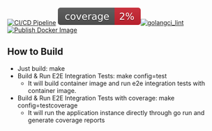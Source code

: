 [![CI/CD Pipeline](https://github.com/waqar-ahmed48/DemoServer_ConnectionManager/actions/workflows/CICD%20Pipeline.yml/badge.svg)](https://github.com/waqar-ahmed48/DemoServer_ConnectionManager/actions/workflows/CICD%20Pipeline.yml) ![coverage](https://raw.githubusercontent.com/waqar-ahmed48/DemoServer_ConnectionManager/badges/.badges/main/coverage.svg)[![golangci_lint](https://github.com/waqar-ahmed48/DemoServer_ConnectionManager/actions/workflows/golangci_lint.yml/badge.svg?branch=main)](https://github.com/waqar-ahmed48/DemoServer_ConnectionManager/actions/workflows/golangci_lint.yml) [![Publish Docker Image](https://github.com/waqar-ahmed48/DemoServer_ConnectionManager/actions/workflows/Publish%20to%20Docker.yml/badge.svg)](https://github.com/waqar-ahmed48/DemoServer_ConnectionManager/actions/workflows/Publish%20to%20Docker.yml)

## How to Build

- Just build: make
- Build & Run E2E Integration Tests: make config=test
    - It will build container image and run e2e integration tests with container image.
- Build & Run E2E Integration Tests with coverage: make config=testcoverage
    - It will run the application instance directly through go run and generate coverage reports
